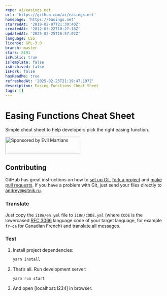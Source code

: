 ```yaml
---
repo: ai/easings.net
url: 'https://github.com/ai/easings.net'
homepage: 'https://easings.net'
starredAt: '2019-02-07T21:39:40Z'
createdAt: '2012-03-22T10:27:18Z'
updatedAt: '2025-02-25T16:57:02Z'
language: CSS
license: GPL-3.0
branch: master
stars: 8191
isPublic: true
isTemplate: false
isArchived: false
isFork: false
hasReadMe: true
refreshedAt: '2025-02-25T21:19:47.197Z'
description: Easing Functions Cheat Sheet
tags: []
---
```


# Easing Functions Cheat Sheet

Simple cheat sheet to help developers pick the right easing function.

<a href="https://evilmartians.com/?utm_source=easings.net">
<img src="https://evilmartians.com/badges/sponsored-by-evil-martians.svg" alt="Sponsored by Evil Martians" width="236" height="54">
</a>

## Contributing

GitHub has great instructions on how to [set up Git], [fork a project] and
[make pull requests]. If you have a problem with Git, just send your files
directly to <andrey@sitnik.ru>.

[set up Git]:         https://docs.github.com/en/github/getting-started-with-github/set-up-git
[fork a project]:     https://docs.github.com/en/github/getting-started-with-github/fork-a-repo
[make pull requests]: https://docs.github.com/en/github/collaborating-with-issues-and-pull-requests/about-pull-requests

### Translate

Just copy the `i18n/en.yml` file to `i18n/CODE.yml` (where `CODE` is
the lowercased [RFC 3066] language code of your target language,
for example `fr-ca` for Canadian French) and translate all messages.

[RFC 3066]: http://www.i18nguy.com/unicode/language-identifiers.html

### Test

1. Install project dependencies:

     ```sh
    yarn install
     ```

2. That’s all. Run development server:

     ```sh
    yarn run start
     ```

3. And open [localhost:1234] in browser.

